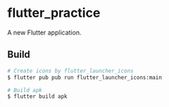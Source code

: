 # flutter_practice

A new Flutter application.

## Build
```bash
# Create icons by flutter_launcher_icons
$ flutter pub pub run flutter_launcher_icons:main

# Build apk
$ flutter build apk
```

